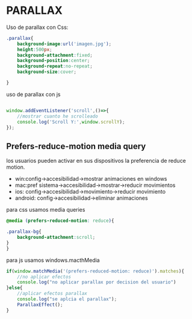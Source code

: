 # PARALLAX

Uso de parallax con Css:
```css
.parallax{
    background-image:url('imagen.jpg');
    height:500px;
    background-attachment:fixed;
    background-position:center;
    background-repeat:no-repeat;
    background-size:cover;

}
```
uso de parallax con js

```js

window.addEventListener('scroll',()=>{
    //mostrar cuanto he scrolleado
    console.log('Scroll Y:',window.scrollY);
});
```

## Prefers-reduce-motion media query

los usuarios pueden activar en sus dispositivos la preferencia de reduce motion.
- win:config->accesibilidad->mostrar animaciones en windows
- mac:pref sistema->accesibilidad->mostrar->reducir movimientos
- ios: config->accesibilidad->movimiento->reducir movimiento
- android: config->accesibilidad->eliminar animaciones


para css usamos media queries
```css
@media (prefers-reduced-motion: reduce){

.parallax-bg{
    background-attachment:scroll;
}
}
```

para js usamos windows.macthMedia
```js
if(window.matchMedia('(prefers-reduced-motion: reduce)').matches){
    //no aplicar efectos
    console.log("no aplicar parallax por decision del usuario")
}else{
    //aplicar efectos parallax
    console.log("se aplcia el parallax");
    ParallaxEffect();
}
```